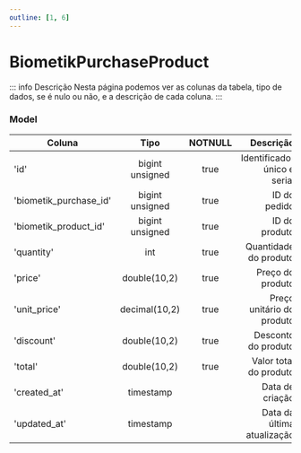 ```yaml
---
outline: [1, 6]
---
```


# BiometikPurchaseProduct

::: info Descrição
Nesta página podemos ver as colunas da tabela, tipo de dados, se é nulo ou não, e a descrição de cada coluna.
:::

### Model

| Coluna                 |      Tipo       | NOTNULL |                    Descrição |
| ---------------------- | :-------------: | :-----: | ---------------------------: |
| 'id'                   | bigint unsigned |  true   | Identificador único e serial |
| 'biometik_purchase_id' | bigint unsigned |  true   |                 ID do pedido |
| 'biometik_product_id'  | bigint unsigned |  true   |                ID do produto |
| 'quantity'             |       int       |  true   |        Quantidade do produto |
| 'price'                |  double(10,2)   |  true   |             Preço do produto |
| 'unit_price'           |  decimal(10,2)  |  true   |    Preço unitário do produto |
| 'discount'             |  double(10,2)   |  true   |          Desconto do produto |
| 'total'                |  double(10,2)   |  true   |       Valor total do produto |
| 'created_at'           |    timestamp    |         |              Data de criação |
| 'updated_at'           |    timestamp    |         |    Data da última atualização |
